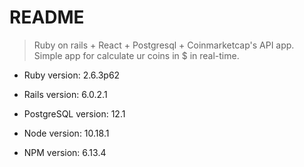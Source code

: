 # README

>Ruby on rails + React + Postgresql + Coinmarketcap's API app.
>Simple app for calculate ur coins in $ in real-time.

* Ruby version: 2.6.3p62

* Rails version: 6.0.2.1

* PostgreSQL version: 12.1

* Node version: 10.18.1

* NPM version: 6.13.4



